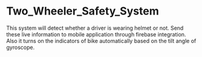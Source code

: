 # Two_Wheeler_Safety_System
 This system will detect whether a driver is wearing helmet or not.
 Send these live information to mobile application through firebase integration.
 Also it turns on the indicators of bike automatically based on the tilt angle of gyroscope.
